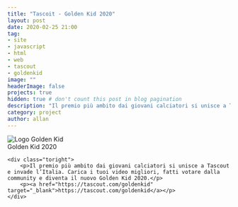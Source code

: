 ```yaml
---
title: "Tascoit - Golden Kid 2020"
layout: post
date: 2020-02-25 21:00
tag: 
- site
- javascript
- html
- web
- tascout
- goldenkid
image: ""
headerImage: false
projects: true
hidden: true # don't count this post in blog pagination
description: "Il premio più ambito dai giovani calciatori si unisce a Tascout e invade l’Italia. Carica i tuoi video migliori, fatti votare dalla community e diventa il nuovo Golden Kid 2020."
category: project
author: allan
---
```



<div class="side-by-side">
    <div class="toleft">
        <img class="image" src="https://goldenkids.it/staticfiles/img/goldenkids/logo-goldenkids.pngg" alt="Logo Golden Kid">
        <figcaption class="caption">Golden Kid 2020</figcaption>
    </div>

    <div class="toright">
        <p>Il premio più ambito dai giovani calciatori si unisce a Tascout e invade l’Italia. Carica i tuoi video migliori, fatti votare dalla community e diventa il nuovo Golden Kid 2020.</p>
        <p><a href="https://tascout.com/goldenkid" target="_blank">https://tascout.com/goldenkid</a></p>
    </div>
</div>
